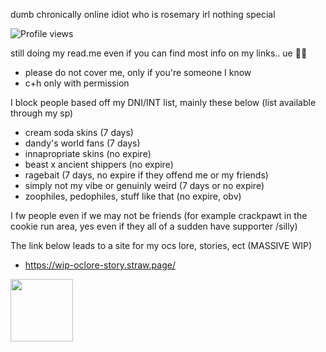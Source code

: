 dumb chronically online idiot who is rosemary irl nothing special

![Profile views](https://visitor-badge.laobi.icu/badge?page_id=pastellcloudy.pastellcloudy)

still doing my read.me even if you can find most info on my links.. ue 🧀😭
- please do not cover me, only if you're someone I know
- c+h only with permission

I block people based off my DNI/INT list, mainly these below (list available through my sp)
- cream soda skins (7 days)
- dandy's world fans (7 days)
- innapropriate skins (no expire)
- beast x ancient shippers (no expire)
- ragebait (7 days, no expire if they offend me or my friends)
- simply not my vibe or genuinly weird (7 days or no expire)
- zoophiles, pedophiles, stuff like that (no expire, obv)

I fw people even if we may not be friends (for example crackpawt in the cookie run area, yes even if they all of a sudden have supporter /silly)

The link below leads to a site for my ocs lore, stories, ect (MASSIVE WIP)
- https://wip-oclore-story.straw.page/

<img src="https://file.garden/aFcXo5382hs7xX6v/rossy.gif" width="100" height="100" />
